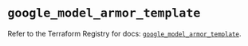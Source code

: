 # `google_model_armor_template`

Refer to the Terraform Registry for docs: [`google_model_armor_template`](https://registry.terraform.io/providers/hashicorp/google-beta/6.49.1/docs/resources/google_model_armor_template).

